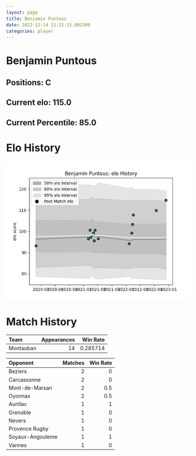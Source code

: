 ```yaml
---  
layout: page  
title: Benjamin Puntous  
date: 2022-12-14 11:22:12.002309  
categories: player  
---
```

# Benjamin Puntous

## Positions: C

## Current elo: 115.0

## Current Percentile: 85.0

# Elo History


![elo history](history_BenjaminPuntous.png)
# Match History


| Team      |   Appearances |   Win Rate |
|:----------|--------------:|-----------:|
| Montauban |            14 |   0.285714 |

| Opponent         |   Matches |   Win Rate |
|:-----------------|----------:|-----------:|
| Beziers          |         2 |        0   |
| Carcassonne      |         2 |        0   |
| Mont-de-Marsan   |         2 |        0.5 |
| Oyonnax          |         2 |        0.5 |
| Aurillac         |         1 |        1   |
| Grenoble         |         1 |        0   |
| Nevers           |         1 |        0   |
| Provence Rugby   |         1 |        0   |
| Soyaux-Angouleme |         1 |        1   |
| Vannes           |         1 |        0   |